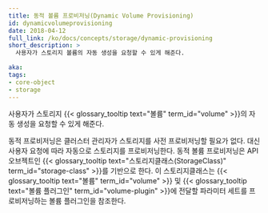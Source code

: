 ```yaml
---
title: 동적 볼륨 프로비저닝(Dynamic Volume Provisioning)
id: dynamicvolumeprovisioning
date: 2018-04-12
full_link: /ko/docs/concepts/storage/dynamic-provisioning
short_description: >
  사용자가 스토리지 볼륨의 자동 생성을 요청할 수 있게 해준다.

aka: 
tags:
- core-object
- storage
---
```

 사용자가 스토리지 {{< glossary_tooltip text="볼륨" term_id="volume" >}}의 자동 생성을 요청할 수 있게 해준다.

<!--more--> 

동적 프로비저닝은 클러스터 관리자가 스토리지를 사전 프로비저닝할 필요가 없다. 대신 사용자 요청에 따라 자동으로 스토리지를 프로비저닝한다. 동적 볼륨 프로비저닝은 API 오브젝트인 {{< glossary_tooltip text="스토리지클래스(StorageClass)" term_id="storage-class" >}}를 기반으로 한다. 이 스토리지클래스는 {{< glossary_tooltip text="볼륨" term_id="volume" >}} 및 {{< glossary_tooltip text="볼륨 플러그인" term_id="volume-plugin" >}}에 전달할 파라미터 세트를 프로비저닝하는 볼륨 플러그인을 참조한다. 

